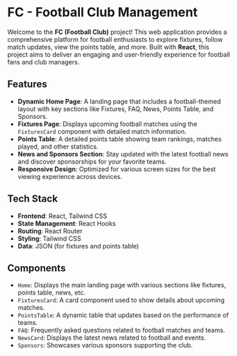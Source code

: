 # FC - Football Club Management

Welcome to the **FC (Football Club)** project! This web application provides a comprehensive platform for football enthusiasts to explore fixtures, follow match updates, view the points table, and more. Built with **React**, this project aims to deliver an engaging and user-friendly experience for football fans and club managers.

## Features

- **Dynamic Home Page**: A landing page that includes a football-themed layout with key sections like Fixtures, FAQ, News, Points Table, and Sponsors.
- **Fixtures Page**: Displays upcoming football matches using the `FixturesCard` component with detailed match information.
- **Points Table**: A detailed points table showing team rankings, matches played, and other statistics.
- **News and Sponsors Section**: Stay updated with the latest football news and discover sponsorships for your favorite teams.
- **Responsive Design**: Optimized for various screen sizes for the best viewing experience across devices.

## Tech Stack

- **Frontend**: React, Tailwind CSS
- **State Management**: React Hooks
- **Routing**: React Router
- **Styling**: Tailwind CSS
- **Data**: JSON (for fixtures and points table)

## Components

- `Home`: Displays the main landing page with various sections like fixtures, points table, news, etc.
- `FixturesCard`: A card component used to show details about upcoming matches.
- `PointsTable`: A dynamic table that updates based on the performance of teams.
- `FAQ`: Frequently asked questions related to football matches and teams.
- `NewsCard`: Displays the latest news related to football and events.
- `Sponsors`: Showcases various sponsors supporting the club.